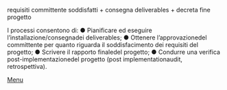 


requisiti committente soddisfatti + consegna deliverables + decreta fine progetto

 I processi consentono di:
 ● Pianificare ed eseguire l’installazione/consegnadei deliverables;
 ● Ottenere l’approvazionedel committente per quanto riguarda il 
soddisfacimento dei requisiti del progetto;
 ● Scrivere il rapporto finaledel progetto;
 ● Condurre una verifica post-implementazionedel progetto (post
implementationaudit, retrospettiva).

[Menu](../index.md)